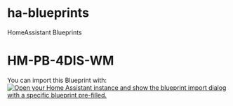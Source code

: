 # ha-blueprints
HomeAssistant Blueprints

# HM-PB-4DIS-WM
You can import this Blueprint with:
[![Open your Home Assistant instance and show the blueprint import dialog with a specific blueprint pre-filled.](https://my.home-assistant.io/badges/blueprint_import.svg)](https://my.home-assistant.io/redirect/blueprint_import/?blueprint_url=https%3A%2F%2Fgithub.com%2Fnukleuz80%2Fha-blueprints%2Fblob%2Fmain%2Fhomematic_hm-pb-4dis-wm.yaml)
